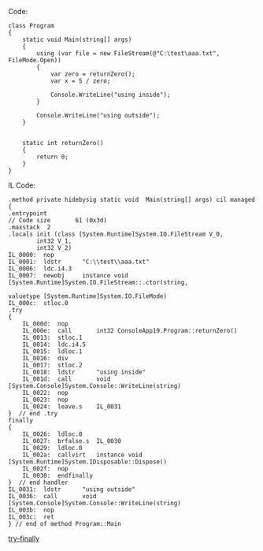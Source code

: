 Code:

    class Program
    {
        static void Main(string[] args)
        {
            using (var file = new FileStream(@"C:\test\aaa.txt", FileMode.Open))
            {
                var zero = returnZero();
                var x = 5 / zero;

                Console.WriteLine("using inside");            
            }

            Console.WriteLine("using outside");
        }


        static int returnZero()
        {
            return 0;
        }
    }

IL Code:

    .method private hidebysig static void  Main(string[] args) cil managed
    {
    .entrypoint
    // Code size       61 (0x3d)
    .maxstack  2
    .locals init (class [System.Runtime]System.IO.FileStream V_0,
            int32 V_1,
            int32 V_2)
    IL_0000:  nop
    IL_0001:  ldstr      "C:\\test\\aaa.txt"
    IL_0006:  ldc.i4.3
    IL_0007:  newobj     instance void [System.Runtime]System.IO.FileStream::.ctor(string,
                                                                                    valuetype [System.Runtime]System.IO.FileMode)
    IL_000c:  stloc.0
    .try
    {
        IL_000d:  nop
        IL_000e:  call       int32 ConsoleApp19.Program::returnZero()
        IL_0013:  stloc.1
        IL_0014:  ldc.i4.5
        IL_0015:  ldloc.1
        IL_0016:  div
        IL_0017:  stloc.2
        IL_0018:  ldstr      "using inside"
        IL_001d:  call       void [System.Console]System.Console::WriteLine(string)
        IL_0022:  nop
        IL_0023:  nop
        IL_0024:  leave.s    IL_0031
    }  // end .try
    finally
    {
        IL_0026:  ldloc.0
        IL_0027:  brfalse.s  IL_0030
        IL_0029:  ldloc.0
        IL_002a:  callvirt   instance void [System.Runtime]System.IDisposable::Dispose()
        IL_002f:  nop
        IL_0030:  endfinally
    }  // end handler
    IL_0031:  ldstr      "using outside"
    IL_0036:  call       void [System.Console]System.Console::WriteLine(string)
    IL_003b:  nop
    IL_003c:  ret
    } // end of method Program::Main

[try-finally](https://docs.microsoft.com/en-us/dotnet/csharp/language-reference/keywords/try-finally)